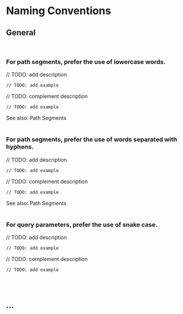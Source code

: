 # Naming Conventions


## General
<br>


### For path segments, prefer the use of lowercase words.

// TODO: add description

```http
// TODO: add example
```

// TODO: complement description

```http
// TODO: add example
```

See also: Path Segments
<br><br>


### For path segments, prefer the use of words separated with hyphens.

// TODO: add description

```http
// TODO: add example
```

// TODO: complement description

```http
// TODO: add example
```

See also: Path Segments
<br><br>


### For query parameters, prefer the use of snake case.

// TODO: add description

```http
// TODO: add example
```

// TODO: complement description

```http
// TODO: add example
```

<br><br>



## ...